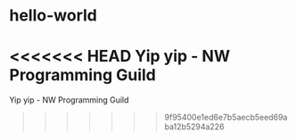 # hello-world

<<<<<<< HEAD
Yip yip - NW Programming Guild
=======
Yip yip - NW Programming Guild
>>>>>>> 9f95400e1ed6e7b5aecb5eed69aba12b5294a226
